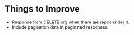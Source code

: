 # Things to Improve

- Response from DELETE org when there are repos under it.
- Include pagination data in paginated responses.
